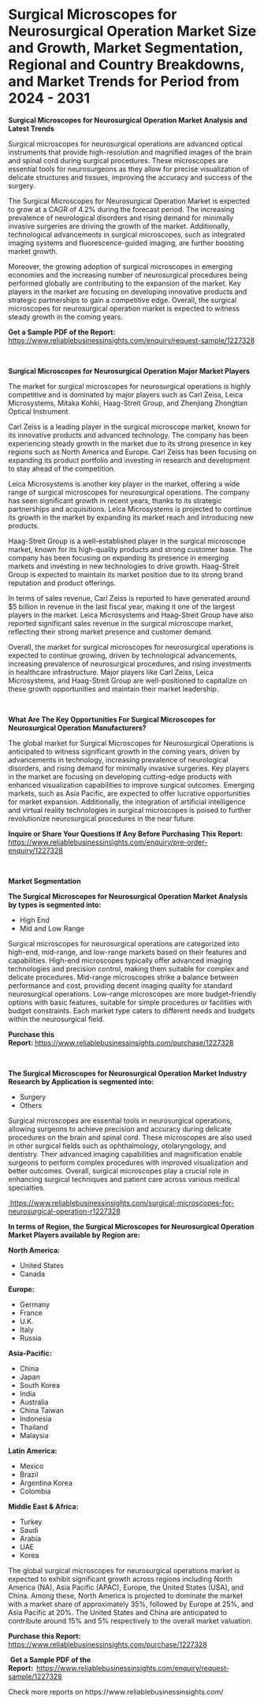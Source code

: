 <p><h1>Surgical Microscopes for Neurosurgical Operation Market Size and Growth, Market Segmentation, Regional and Country Breakdowns, and Market Trends for Period from 2024 -  2031</h1></p><p><strong>Surgical Microscopes for Neurosurgical Operation Market Analysis and Latest Trends</strong></p>
<p><p>Surgical microscopes for neurosurgical operations are advanced optical instruments that provide high-resolution and magnified images of the brain and spinal cord during surgical procedures. These microscopes are essential tools for neurosurgeons as they allow for precise visualization of delicate structures and tissues, improving the accuracy and success of the surgery.</p><p>The Surgical Microscopes for Neurosurgical Operation Market is expected to grow at a CAGR of 4.2% during the forecast period. The increasing prevalence of neurological disorders and rising demand for minimally invasive surgeries are driving the growth of the market. Additionally, technological advancements in surgical microscopes, such as integrated imaging systems and fluorescence-guided imaging, are further boosting market growth.</p><p>Moreover, the growing adoption of surgical microscopes in emerging economies and the increasing number of neurosurgical procedures being performed globally are contributing to the expansion of the market. Key players in the market are focusing on developing innovative products and strategic partnerships to gain a competitive edge. Overall, the surgical microscopes for neurosurgical operation market is expected to witness steady growth in the coming years.</p></p>
<p><strong>Get a Sample PDF of the Report:&nbsp;</strong> <a href="https://www.reliablebusinessinsights.com/enquiry/request-sample/1227328">https://www.reliablebusinessinsights.com/enquiry/request-sample/1227328</a></p>
<p>&nbsp;</p>
<p><strong>Surgical Microscopes for Neurosurgical Operation Major Market Players</strong></p>
<p><p>The market for surgical microscopes for neurosurgical operations is highly competitive and is dominated by major players such as Carl Zeiss, Leica Microsystems, Mitaka Kohki, Haag-Streit Group, and Zhenjiang Zhongtian Optical Instrument.</p><p>Carl Zeiss is a leading player in the surgical microscope market, known for its innovative products and advanced technology. The company has been experiencing steady growth in the market due to its strong presence in key regions such as North America and Europe. Carl Zeiss has been focusing on expanding its product portfolio and investing in research and development to stay ahead of the competition.</p><p>Leica Microsystems is another key player in the market, offering a wide range of surgical microscopes for neurosurgical operations. The company has seen significant growth in recent years, thanks to its strategic partnerships and acquisitions. Leica Microsystems is projected to continue its growth in the market by expanding its market reach and introducing new products.</p><p>Haag-Streit Group is a well-established player in the surgical microscope market, known for its high-quality products and strong customer base. The company has been focusing on expanding its presence in emerging markets and investing in new technologies to drive growth. Haag-Streit Group is expected to maintain its market position due to its strong brand reputation and product offerings.</p><p>In terms of sales revenue, Carl Zeiss is reported to have generated around $5 billion in revenue in the last fiscal year, making it one of the largest players in the market. Leica Microsystems and Haag-Streit Group have also reported significant sales revenue in the surgical microscope market, reflecting their strong market presence and customer demand.</p><p>Overall, the market for surgical microscopes for neurosurgical operations is expected to continue growing, driven by technological advancements, increasing prevalence of neurosurgical procedures, and rising investments in healthcare infrastructure. Major players like Carl Zeiss, Leica Microsystems, and Haag-Streit Group are well-positioned to capitalize on these growth opportunities and maintain their market leadership.</p></p>
<p>&nbsp;</p>
<p><strong>What Are The Key Opportunities For Surgical Microscopes for Neurosurgical Operation Manufacturers?</strong></p>
<p><p>The global market for Surgical Microscopes for Neurosurgical Operations is anticipated to witness significant growth in the coming years, driven by advancements in technology, increasing prevalence of neurological disorders, and rising demand for minimally invasive surgeries. Key players in the market are focusing on developing cutting-edge products with enhanced visualization capabilities to improve surgical outcomes. Emerging markets, such as Asia Pacific, are expected to offer lucrative opportunities for market expansion. Additionally, the integration of artificial intelligence and virtual reality technologies in surgical microscopes is poised to further revolutionize neurosurgical procedures in the near future.</p></p>
<p><strong>Inquire or Share Your Questions If Any Before Purchasing This Report:</strong> <a href="https://www.reliablebusinessinsights.com/enquiry/pre-order-enquiry/1227328">https://www.reliablebusinessinsights.com/enquiry/pre-order-enquiry/1227328</a></p>
<p>&nbsp;</p>
<p><strong>Market Segmentation</strong></p>
<p><strong>The Surgical Microscopes for Neurosurgical Operation Market Analysis by types is segmented into:</strong></p>
<p><ul><li>High End</li><li>Mid and Low Range</li></ul></p>
<p><p>Surgical microscopes for neurosurgical operations are categorized into high-end, mid-range, and low-range markets based on their features and capabilities. High-end microscopes typically offer advanced imaging technologies and precision control, making them suitable for complex and delicate procedures. Mid-range microscopes strike a balance between performance and cost, providing decent imaging quality for standard neurosurgical operations. Low-range microscopes are more budget-friendly options with basic features, suitable for simple procedures or facilities with budget constraints. Each market type caters to different needs and budgets within the neurosurgical field.</p></p>
<p><strong>Purchase this Report:&nbsp;</strong><a href="https://www.reliablebusinessinsights.com/purchase/1227328">https://www.reliablebusinessinsights.com/purchase/1227328</a></p>
<p>&nbsp;</p>
<p><strong>The Surgical Microscopes for Neurosurgical Operation Market Industry Research by Application is segmented into:</strong></p>
<p><ul><li>Surgery</li><li>Others</li></ul></p>
<p><p>Surgical microscopes are essential tools in neurosurgical operations, allowing surgeons to achieve precision and accuracy during delicate procedures on the brain and spinal cord. These microscopes are also used in other surgical fields such as ophthalmology, otolaryngology, and dentistry. Their advanced imaging capabilities and magnification enable surgeons to perform complex procedures with improved visualization and better outcomes. Overall, surgical microscopes play a crucial role in enhancing surgical techniques and patient care across various medical specialties.</p></p>
<p><a href="https://www.reliablebusinessinsights.com/surgical-microscopes-for-neurosurgical-operation-r1227328">&nbsp;https://www.reliablebusinessinsights.com/surgical-microscopes-for-neurosurgical-operation-r1227328</a></p>
<p><strong>In terms of Region, the Surgical Microscopes for Neurosurgical Operation Market Players available by Region are:</strong></p>
<p>
    <p> <strong> North America: </strong>
        <ul>
            <li>United States</li>
            <li>Canada</li>
        </ul>
        </p> 
    <p> <strong> Europe: </strong>
        <ul>
            <li>Germany</li>
            <li>France</li>
            <li>U.K.</li>
            <li>Italy</li>
            <li>Russia</li>
        </ul>
        </p> 
    <p> <strong> Asia-Pacific: </strong>
        <ul>
            <li>China</li>
            <li>Japan</li>
            <li>South Korea</li>
            <li>India</li>
            <li>Australia</li>
            <li>China Taiwan</li>
            <li>Indonesia</li>
            <li>Thailand</li>
            <li>Malaysia</li>
        </ul>
        </p> 
    <p> <strong> Latin America: </strong>
        <ul>
            <li>Mexico</li>
            <li>Brazil</li>
            <li>Argentina Korea</li>
            <li>Colombia</li>
        </ul>
        </p> 
    <p> <strong> Middle East & Africa: </strong>
        <ul>
            <li>Turkey</li>
            <li>Saudi</li>
            <li>Arabia</li>
            <li>UAE</li>
            <li>Korea</li>
        </ul>
    </p>
    </p>
<p><p>The global surgical microscopes for neurosurgical operations market is expected to exhibit significant growth across regions including North America (NA), Asia Pacific (APAC), Europe, the United States (USA), and China. Among these, North America is projected to dominate the market with a market share of approximately 35%, followed by Europe at 25%, and Asia Pacific at 20%. The United States and China are anticipated to contribute around 15% and 5% respectively to the overall market valuation.</p></p>
<p><strong>Purchase this Report: </strong><a href="https://www.reliablebusinessinsights.com/purchase/1227328">https://www.reliablebusinessinsights.com/purchase/1227328</a></p>
<p>&nbsp;<strong>Get a Sample PDF of the Report:&nbsp;&nbsp;</strong><a href="https://www.reliablebusinessinsights.com/enquiry/request-sample/1227328">https://www.reliablebusinessinsights.com/enquiry/request-sample/1227328</a></p>
<p><strong></strong></p>
<p>Check more reports on https://www.reliablebusinessinsights.com/</p>